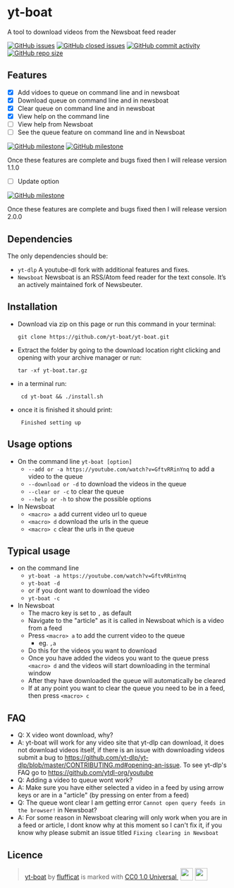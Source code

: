 # yt-boat
A tool to download videos from the Newsboat feed reader 

[![GitHub issues](https://img.shields.io/github/issues-raw/flufficat/yt-boat?color=%23BA7BE5&style=for-the-badge)](https://github.com/flufficat/yt-boat/issues?q=is%3Aopen+is%3Aissue)
[![GitHub closed issues](https://img.shields.io/github/issues-closed-raw/flufficat/yt-boat?color=%23BA7BE5&style=for-the-badge)](https://github.com/flufficat/yt-boat/issues?q=is%3Aissue+is%3Aclosed)
[![GitHub commit activity](https://img.shields.io/github/commit-activity/m/flufficat/yt-boat?color=%23BA7BE5&label=Commits&style=for-the-badge)](https://github.com/flufficat/yt-boat/commits/main)
[![GitHub repo size](https://img.shields.io/github/repo-size/flufficat/yt-boat?color=%23BA7BE5&style=for-the-badge)](https://github.com/flufficat/yt-boat)
## Features
- [x] Add vidoes to queue on command line and in newsboat
- [x] Download queue on command line and in newsboat
- [x] Clear queue on command line and in newsboat
- [x] View help on the command line
- [ ] View help from Newsboat
- [ ] See the queue feature on command line and in Newsboat

[![GitHub milestone](https://img.shields.io/github/milestones/progress/flufficat/yt-boat/1?style=for-the-badge)](https://github.com/flufficat/yt-boat/milestone/1)
[![GitHub milestone](https://img.shields.io/github/milestones/progress/flufficat/yt-boat/2?style=for-the-badge)](https://github.com/flufficat/yt-boat/milestone/2)

Once these features are complete and bugs fixed then I will release version 1.1.0
- [ ] Update option

[![GitHub milestone](https://img.shields.io/github/milestones/progress/flufficat/yt-boat/3?style=for-the-badge)](https://github.com/flufficat/yt-boat/milestone/3)

Once these features are complete and bugs fixed then I will release version 2.0.0

## Dependencies
The only dependencies should be:
- `yt-dlp` A youtube-dl fork with additional features and fixes.
- `Newsboat` Newsboat is an RSS/Atom feed reader for the text console. It’s an actively maintained fork of Newsbeuter.

## Installation
- Download via zip on this page or run this command in your terminal:

  `git clone https://github.com/yt-boat/yt-boat.git`
- Extract the folder by going to the download location right clicking  and opening with your archive manager or run:

  `tar -xf yt-boat.tar.gz`
- in a terminal run:

  ` cd yt-boat && ./install.sh`
- once it is finished it should print:

  ` Finished setting up`

## Usage options
- On the command line
	 `yt-boat [option]`
	 - `--add or -a https://youtube.com/watch?v=GftvRRinYnq`
	 to add a video to the queue
	 - `--download or -d`
	 to download the videos in the queue
	 - `--clear or -c`
	 to clear the queue
	 - `--help or -h` to show the possible options
 - In Newsboat
 	 - `<macro> a` add current video url to queue
	 - `<macro> d` download the urls in the queue
	 - `<macro> c` clear the urls in the queue

 ## Typical usage
 - on the command line
 	 - `yt-boat -a https://youtube.com/watch?v=GftvRRinYnq`
	 - `yt-boat -d`
	 - or if you dont want to download the video
	 - `yt-boat -c`
- In Newsboat
	 - The macro key is set to `,` as default
	 - Navigate to the "article" as it is called in Newsboat which is a video from a feed
	 - Press `<macro> a` to add the current video to the queue
		 - eg. `,a`
	 - Do this for the videos you want to download
	 - Once you have added the videos you want to the queue
	press `<macro> d` and the videos will start downloading in the terminal window
	 - After they have downloaded the queue will automatically be cleared
	 - If at any point you want to clear the queue you need to be in a feed, then press `<macro> c`

## FAQ
- Q: X video wont download, why?
- A: yt-boat will work for any video site that yt-dlp can download, it does not download videos itself, if there is an issue with downloading videos submit a bug to https://github.com/yt-dlp/yt-dlp/blob/master/CONTRIBUTING.md#opening-an-issue. To see yt-dlp's FAQ go to https://github.com/ytdl-org/youtube
- Q: Adding a video to queue wont work?
- A: Make sure you have either selected a video in a feed by using arrow keys or are in a "article" (by pressing on enter from a feed)
- Q: The queue wont clear I am getting error `Cannot open query feeds in the browser!` in Newsboat?
- A: For some reason in Newsboat clearing will only work when you are in a feed or article, I dont know why at this moment so I can't fix it, if you know why please submit an issue titled `Fixing clearing in Newsboat`

## Licence
>  <p xmlns:cc="http://creativecommons.org/ns#" xmlns:dct="http://purl.org/dc/terms/"><a property="dct:title" rel="cc:attributionURL" href="https://github.com/flufficat/yt-boat">yt-boat</a> by <a rel="cc:attributionURL dct:creator" property="cc:attributionName" href="https://github.com/flufficat/">flufficat</a> is marked with <a href="http://creativecommons.org/publicdomain/zero/1.0" target="_blank" rel="license noopener noreferrer" style="display:inline-block;">CC0 1.0 Universal <img style="height:28px!important;margin-left:5px;vertical-align:text-bottom;" src="https://mirrors.creativecommons.org/presskit/icons/cc.svg?ref=chooser-v1"><img style="height:28px!important;margin-left:5px;vertical-align:text-bottom;" src="https://mirrors.creativecommons.org/presskit/icons/zero.svg"></a></p>
